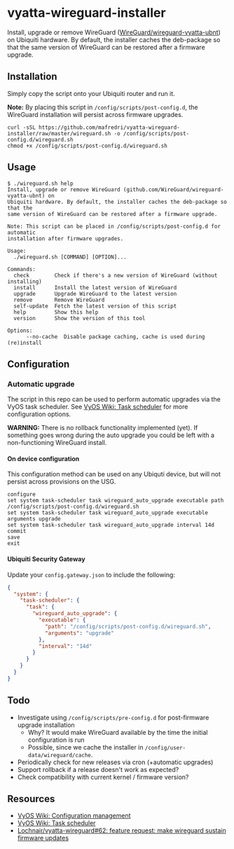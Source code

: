 # vyatta-wireguard-installer

Install, upgrade or remove WireGuard ([WireGuard/wireguard-vyatta-ubnt](https://github.com/WireGuard/wireguard-vyatta-ubnt)) on Ubiquiti hardware. By default, the installer caches the deb-package so that the same version of WireGuard can be restored after a firmware upgrade.

## Installation

Simply copy the script onto your Ubiquiti router and run it.

**Note:** By placing this script in `/config/scripts/post-config.d`, the WireGuard installation will persist across firmware upgrades.

```console
curl -sSL https://github.com/mafredri/vyatta-wireguard-installer/raw/master/wireguard.sh -o /config/scripts/post-config.d/wireguard.sh
chmod +x /config/scripts/post-config.d/wireguard.sh
```

## Usage

```console
$ ./wireguard.sh help
Install, upgrade or remove WireGuard (github.com/WireGuard/wireguard-vyatta-ubnt) on
Ubiquiti hardware. By default, the installer caches the deb-package so that the
same version of WireGuard can be restored after a firmware upgrade.

Note: This script can be placed in /config/scripts/post-config.d for automatic
installation after firmware upgrades.

Usage:
  ./wireguard.sh [COMMAND] [OPTION]...

Commands:
  check        Check if there's a new version of WireGuard (without installing)
  install      Install the latest version of WireGuard
  upgrade      Upgrade WireGuard to the latest version
  remove       Remove WireGuard
  self-update  Fetch the latest version of this script
  help         Show this help
  version      Show the version of this tool

Options:
      --no-cache  Disable package caching, cache is used during (re)install
```

## Configuration

### Automatic upgrade

The script in this repo can be used to perform automatic upgrades via the VyOS task scheduler. See [VyOS Wiki: Task scheduler](https://wiki.vyos.net/wiki/Task_scheduler) for more configuration options.

**WARNING:** There is no rollback functionality implemented (yet). If something goes wrong during the auto upgrade you could be left with a non-functioning WireGuard install.

#### On device configuration

This configuration method can be used on any Ubiquti device, but will not persist across provisions on the USG.

```console
configure
set system task-scheduler task wireguard_auto_upgrade executable path /config/scripts/post-config.d/wireguard.sh
set system task-scheduler task wireguard_auto_upgrade executable arguments upgrade
set system task-scheduler task wireguard_auto_upgrade interval 14d
commit
save
exit
```

#### Ubiquiti Security Gateway

Update your `config.gateway.json` to include the following:

```json
{
  "system": {
    "task-scheduler": {
      "task": {
        "wireguard_auto_upgrade": {
          "executable": {
            "path": "/config/scripts/post-config.d/wireguard.sh",
            "arguments": "upgrade"
          },
          "interval": "14d"
        }
      }
    }
  }
}
```

## Todo

- Investigate using `/config/scripts/pre-config.d` for post-firmware upgrade installation
  - Why? It would make WireGuard available by the time the initial configuration is run
  - Possible, since we cache the installer in `/config/user-data/wireguard/cache`.
- Periodically check for new releases via cron (+automatic upgrades)
- Support rollback if a release doesn't work as expected?
- Check compatibility with current kernel / firmware version?

## Resources

- [VyOS Wiki: Configuration management](https://wiki.vyos.net/wiki/Configuration_management)
- [VyOS Wiki: Task scheduler](https://wiki.vyos.net/wiki/Task_scheduler)
- [Lochnair/vyatta-wireguard#62: feature request: make wireguard sustain firmware updates](https://github.com/Lochnair/vyatta-wireguard/issues/62)
